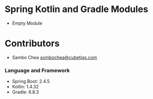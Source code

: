# Spring Kotlin and Gradle Modules
- Empty Module

# Contributors
- Sambo Chea <sombochea@cubetiqs.com>

### Language and Framework
- Spring Boot: 2.4.5
- Kotlin: 1.4.32
- Gradle: 6.8.3